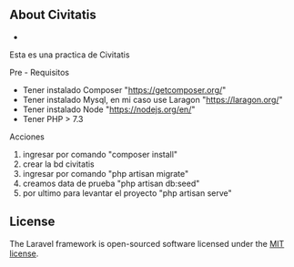 ## About Civitatis
-
Esta es una practica de  Civitatis

Pre - Requisitos
  - Tener instalado Composer "https://getcomposer.org/"
  - Tener instalado Mysql, en mi caso use Laragon "https://laragon.org/"
  - Tener instalado Node "https://nodejs.org/en/"
  - Tener PHP > 7.3

Acciones
1. ingresar  por comando "composer install"
2. crear la bd civitatis
3. ingresar por comando "php artisan migrate"
4. creamos data de prueba "php artisan db:seed"
5. por ultimo para levantar el proyecto "php artisan serve"

## License

The Laravel framework is open-sourced software licensed under the [MIT license](https://opensource.org/licenses/MIT).
